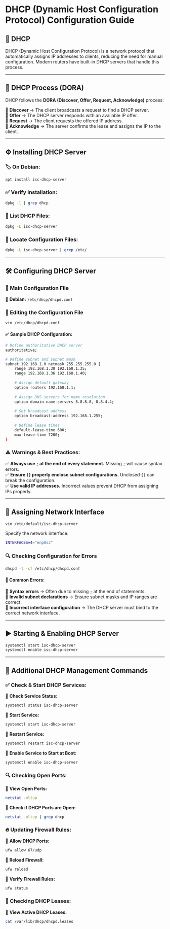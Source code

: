 # DHCP (Dynamic Host Configuration Protocol) Configuration Guide

## 📌  DHCP
DHCP (Dynamic Host Configuration Protocol) is a network protocol that automatically assigns IP addresses to clients, reducing the need for manual configuration. Modern routers have built-in DHCP servers that handle this process.

---

## 🔄 DHCP Process (DORA)
DHCP follows the **DORA (Discover, Offer, Request, Acknowledge)** process:

📌 **Discover** → The client broadcasts a request to find a DHCP server.  
📌 **Offer** → The DHCP server responds with an available IP offer.  
📌 **Request** → The client requests the offered IP address.  
📌 **Acknowledge** → The server confirms the lease and assigns the IP to the client.

---

## ⚙️ Installing DHCP Server
### 🏷️ On Debian:
```bash
apt install isc-dhcp-server
```
### ✅ Verify Installation:
```bash
dpkg -l | grep dhcp
```
### 📂 List DHCP Files:
```bash
dpkg -L isc-dhcp-server
```
### 📍 Locate Configuration Files:
```bash
dpkg -L isc-dhcp-server | grep /etc/
```

---

## 🛠️ Configuring DHCP Server
### 📌 Main Configuration File
📍 **Debian:** `/etc/dhcp/dhcpd.conf`

### 📝 Editing the Configuration File
```bash
vim /etc/dhcp/dhcpd.conf
```
#### ✅ Sample DHCP Configuration:
```bash
# Define authoritative DHCP server
authoritative;

# Define subnet and subnet mask
subnet 192.168.1.0 netmask 255.255.255.0 {
    range 192.168.1.30 192.168.1.35;
    range 192.168.1.36 192.168.1.40;
    
    # Assign default gateway
    option routers 192.168.1.1;
    
    # Assign DNS servers for name resolution
    option domain-name-servers 8.8.8.8, 8.8.4.4;
    
    # Set broadcast address
    option broadcast-address 192.168.1.255;
    
    # Define lease times
    default-lease-time 600;
    max-lease-time 7200;
}
```

### ⚠️ Warnings & Best Practices:
✅ **Always use `;` at the end of every statement.** Missing `;` will cause syntax errors.  
✅ **Ensure `{}` properly enclose subnet configurations.** Unclosed `{}` can break the configuration.  
✅ **Use valid IP addresses.** Incorrect values prevent DHCP from assigning IPs properly.

---

## 🔧 Assigning Network Interface
```bash
vim /etc/default/isc-dhcp-server
```
Specify the network interface:
```bash
INTERFACESv4="enp0s3"
```

### 🔍 Checking Configuration for Errors
```bash
dhcpd -t -cf /etc/dhcp/dhcpd.conf
```
#### 🛑 Common Errors:
🚨 **Syntax errors** → Often due to missing `;` at the end of statements.  
🚨 **Invalid subnet declarations** → Ensure subnet masks and IP ranges are correct.  
🚨 **Incorrect interface configuration** → The DHCP server must bind to the correct network interface.

---

## ▶️ Starting & Enabling DHCP Server
```bash
systemctl start isc-dhcp-server
systemctl enable isc-dhcp-server
```

---

## 📌 Additional DHCP Management Commands
### ✅ Check & Start DHCP Services:
🔹 **Check Service Status:**
```bash
systemctl status isc-dhcp-server
```
🔹 **Start Service:**
```bash
systemctl start isc-dhcp-server
```
🔹 **Restart Service:**
```bash
systemctl restart isc-dhcp-server
```
🔹 **Enable Service to Start at Boot:**
```bash
systemctl enable isc-dhcp-server
```

### 🔍 Checking Open Ports:
🔹 **View Open Ports:**
```bash
netstat -nltup
```
🔹 **Check if DHCP Ports are Open:**
```bash
netstat -nltup | grep dhcp
```

### 🔥 Updating Firewall Rules:
🔹 **Allow DHCP Ports:**
```bash
ufw allow 67/udp
```
🔹 **Reload Firewall:**
```bash
ufw reload
```
🔹 **Verify Firewall Rules:**
```bash
ufw status
```

### 📜 Checking DHCP Leases:
🔹 **View Active DHCP Leases:**
```bash
cat /var/lib/dhcp/dhcpd.leases


